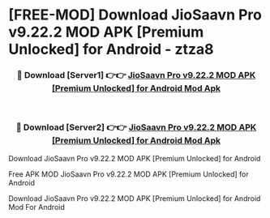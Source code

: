 # [FREE-MOD] Download JioSaavn Pro v9.22.2 MOD APK [Premium Unlocked] for Android - ztza8


<div align="center">
<h3>🔴 Download [Server1] 👉👉 <a href="https://apk-comot.site?title=JioSaavn_Pro_v9.22.2_MOD_APK_[Premium_Unlocked]_for_Android">JioSaavn Pro v9.22.2 MOD APK [Premium Unlocked] for Android Mod Apk</a></h3><br>

<h3>🔴 Download [Server2] 👉👉 <a href="https://apk-comot.site?title=JioSaavn_Pro_v9.22.2_MOD_APK_[Premium_Unlocked]_for_Android">JioSaavn Pro v9.22.2 MOD APK [Premium Unlocked] for Android Mod Apk</a></h3>
</div>



Download JioSaavn Pro v9.22.2 MOD APK [Premium Unlocked] for Android 

Free APK MOD JioSaavn Pro v9.22.2 MOD APK [Premium Unlocked] for Android 

Download JioSaavn Pro v9.22.2 MOD APK [Premium Unlocked] for Android Mod For Android
